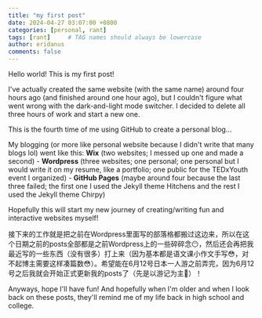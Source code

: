 ```yaml
---
title: "my first post"
date: 2024-04-27 03:07:00 +0800
categories: [personal, rant]
tags: [rant]     # TAG names should always be lowercase
author: eridanus
comments: false
---
```


Hello world! This is my first post!  

I've actually created the same website (with the same name) around four hours ago (and finished around one hour ago), but I couldn't figure what went wrong with the dark-and-light mode switcher. I decided to delete all three hours of work and start a new one.  

This is the fourth time of me using GitHub to create a personal blog...  

My blogging (or more like personal website because I didn't write that many blogs lol) went like this: **Wix** (two websites; I messed up one and made a second) - **Wordpress** (three websites; one personal; one personal but I would write it on my resume, like a portfolio; one public for the TEDxYouth event I organized) - **GitHub Pages** (maybe around four because the last three failed; the first one I used the Jekyll theme Hitchens and the rest I used the Jekyll theme Chirpy)  

Hopefully this will start my new journey of creating/writing fun and interactive websites myself!  

接下来的工作就是把之前在Wordpress里面写的部落格都搬过这边来，所以在这个日期之前的posts全部都是之前Wordpress上的一些碎碎念😶，然后还会再把我最近写的一些东西（没有很多）打上来（因为基本都是语文课小作文手写😳，对不起博主需要这样凑篇数😳）。希望能在6月12号日本一人游之前弄完，因为6月12号之后我就会开始正式更新我的posts了（先是以游记为主🤤）！  

Anyways, hope I'll have fun! And hopefully when I'm older and when I look back on these posts, they'll remind me of my life back in high school and college.  